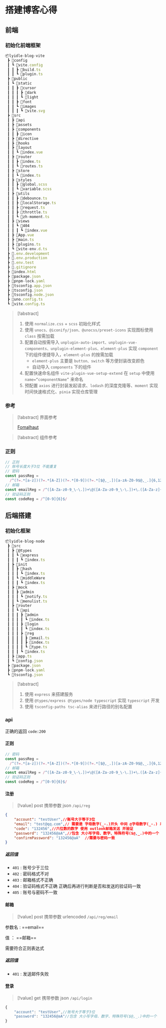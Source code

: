 # 搭建博客心得

## 前端

### 初始化前端框架

```ts
📦lyidle-blog-vite
 ┣ 📂config
 ┃ ┗ 📂vite.config
 ┃ ┃ ┣ 📜build.ts
 ┃ ┃ ┗ 📜plugin.ts
 ┣ 📂public
 ┃ ┗ 📂static
 ┃ ┃ ┣ 📂cursor
 ┃ ┃ ┃ ┣ 📂dark
 ┃ ┃ ┃ ┗ 📂light
 ┃ ┃ ┣ 📂font
 ┃ ┃ ┗ 📂images
 ┃ ┃ ┃ ┗ 📜vite.svg
 ┣ 📂src
 ┃ ┣ 📂api
 ┃ ┣ 📂assets
 ┃ ┣ 📂components
 ┃ ┃ ┣ 📂icon
 ┃ ┣ 📂directive
 ┃ ┣ 📂hooks
 ┃ ┣ 📂layout
 ┃ ┃ ┗ 📜index.vue
 ┃ ┣ 📂router
 ┃ ┃ ┣ 📜index.ts
 ┃ ┃ ┗ 📜routes.ts
 ┃ ┣ 📂store
 ┃ ┃ ┗ 📜index.ts
 ┃ ┣ 📂styles
 ┃ ┃ ┣ 📜global.scss
 ┃ ┃ ┗ 📜variable.scss
 ┃ ┣ 📂utils
 ┃ ┃ ┣ 📜debounce.ts
 ┃ ┃ ┣ 📜localStorage.ts
 ┃ ┃ ┣ 📜request.ts
 ┃ ┃ ┣ 📜throttle.ts
 ┃ ┃ ┗ 📜zh-moment.ts
 ┃ ┣ 📂views
 ┃ ┃ ┗ 📂404
 ┃ ┃ ┃ ┗ 📜index.vue
 ┃ ┣ 📜App.vue
 ┃ ┣ 📜main.ts
 ┃ ┣ 📜plugins.ts
 ┃ ┗ 📜vite-env.d.ts
 ┣ 📜.env.development
 ┣ 📜.env.production
 ┣ 📜.env.test
 ┣ 📜.gitignore
 ┣ 📜index.html
 ┣ 📜package.json
 ┣ 📜pnpm-lock.yaml
 ┣ 📜tsconfig.app.json
 ┣ 📜tsconfig.json
 ┣ 📜tsconfig.node.json
 ┣ 📜uno.config.ts
 ┗ 📜vite.config.ts
```

> [!abstract]
>
> 1. 使用 `normalize.css` + `scss` 初始化样式
> 2. 使用 `unocs、@iconify/json、@unocss/preset-icons` 实现图标使用 `class` 按需加载
> 3. 配置自动按需导入 `unplugin-auto-import、unplugin-vue-components、unplugin-element-plus、element-plus` 实现 `component` 下的组件便捷导入，`element-plus` 的按需加载
>    * `element-plus` 主要是 `button、switch` 等方便封装改变颜色
>    * 自动导入 `components` 下的组件
> 4. 配置快速命名组件 `vite-plugin-vue-setup-extend` 在 `setup` 中使用 `name=“componentName”` 来命名
> 5. 预配置 `axios` 进行封装发起请求、`lodash` 的深度克隆等、`moment` 实现时间快速格式化、`pinia` 实现仓库管理

### 参考

> [!abstract]  界面参考
>
> [Fomalhaut](https://www.fomal.cc/)

> [!abstract]  组件参考
>
> 

### 正则

```ts
// 正则
// 账号长度大于3位 不能重复
// 密码
const passReg =
  /^(?=.*[a-z])(?=.*[A-Z])(?=.*[0-9])(?=.*[$@,_.])[a-zA-Z0-9$@,_.]{6,12}$/
// 邮箱
const emailReg = /^([A-Za-z0-9_\-\.])+\@([A-Za-z0-9_\-\.])+\.([A-Za-z]{2,4})$/
// 验证码正则
const codeReg = /^[0-9]{6}$/
```

## 后端搭建

### 初始化框架

```ts
📦lyidle-blog-node
 ┣ 📂src
 ┃ ┣ 📂@types
 ┃ ┃ ┗ 📂express
 ┃ ┃ ┃ ┗ 📜index.ts
 ┃ ┣ 📂init
 ┃ ┃ ┣ 📂hash
 ┃ ┃ ┃ ┗ 📜index.ts
 ┃ ┃ ┗ 📂middleWare
 ┃ ┃ ┃ ┗ 📜index.ts
 ┃ ┣ 📂mock
 ┃ ┃ ┣ 📂admin
 ┃ ┃ ┃ ┗ 📜notify.ts
 ┃ ┃ ┗ 📜menulist.ts
 ┃ ┣ 📂router
 ┃ ┃ ┗ 📂api
 ┃ ┃ ┃ ┣ 📂admin
 ┃ ┃ ┃ ┃ ┗ 📜index.ts
 ┃ ┃ ┃ ┣ 📂login
 ┃ ┃ ┃ ┃ ┗ 📜index.ts
 ┃ ┃ ┃ ┣ 📂reg
 ┃ ┃ ┃ ┃ ┣ 📜email.ts
 ┃ ┃ ┃ ┃ ┣ 📜index.ts
 ┃ ┃ ┃ ┃ ┗ 📜type.ts
 ┃ ┃ ┃ ┗ 📜index.ts
 ┃ ┣ 📜app.ts
 ┃ ┗ 📜config.json
 ┣ 📜package.json
 ┣ 📜pnpm-lock.yaml
 ┗ 📜tsconfig.json
```

> [!abstract]
>
> 1. 使用 `express` 来搭建服务
> 2. 使用 `@types/express @types/node typescript`  实现 `typescript` 开发
> 3. 使用 `tsconfig-paths tsc-alias` 来进行路径的别名配置

### api

正确的返回 `code:200`

#### 正则

```ts
// 密码
const passReg =
  /^(?=.*[a-z])(?=.*[A-Z])(?=.*[0-9])(?=.*[$@,_.])[a-zA-Z0-9$@,_.]{6,12}$/
// 邮箱
const emailReg = /^([A-Za-z0-9_\-\.])+\@([A-Za-z0-9_\-\.])+\.([A-Za-z]{2,4})$/
// 验证码正则
const codeReg = /^[0-9]{6}$/
```

#### 注册

> [!value]  post 携带参数 json `/api/reg`

```json
{
    "account": "testUser",//账号大于等于3位
    "email": "test@qq.com",// 需要是 字母数字(_-.)开头 中间 @字母数字(_-.) 以2-4个字母结尾 
    "code": "132456",//六位数的数字 使用 outlook邮箱发送 并验证
    "password": "132456@aA",//包含 大小写字母、数字、特殊符号($@,_.)中的一个
    "confirmPassword": "132456@aA"  //需要与密码一致
}
```

##### 返回值

* `401`  : 账号少于三位
* `402` : 密码格式不对
* `403` : 邮箱格式不正确
* `404` : 验证码格式不正确 正确后再进行判断是否和发送的验证码一致
* `405` : 账号与密码不一致

#### 邮箱

> [!value]  post 携带参数 urlencoded `/api/reg/email`

参数名 :  ==email==

值 ： ==邮箱==

需要符合正则表达式

##### 返回值

* `401` : 发送邮件失败

#### 登录

> [!value]  get 携带参数 json `/api/login`

```ts
{
    "account": "testUser",//账号大于等于3位
    "password": "132456@aA"//包含 大小写字母、数字、特殊符号($@,_.)中的一个
}
```

